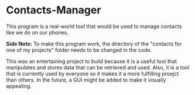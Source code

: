 # Contacts-Manager
This program is a real-world tool that would be used to manage contacts like we do on our phones. 

**Side Note:** To make this program work, the directory of the "contacts for one of my projects" folder needs to be changed in the code.

This was an entertaining project to build because it is a useful tool that manipulates and stores data that can be retrieved and used. Also, it is a tool that is currently used by everyone so it makes it a more fulfilling proejct than others. In the future, a GUI might be added to make it visually appealing. 
